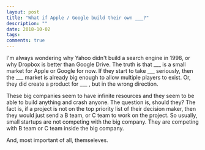 ```yaml
---
layout: post
title: "What if Apple / Google build their own ___?"
description: ""
date: 2018-10-02
tags: 
comments: true
---
```



I'm always wondering why Yahoo didn't build a search engine in 1998, or why Dropbox is better than Google Drive. The truth is that ___ is a small market for Apple or Google for now. If they start to take ___ seriously, then the ___ market is already big enough to allow multiple players to exist. Or, they did create a product for ___ , but in the wrong direction.

These big companies seem to have infinite resources and they seem to be able to build anything and crash anyone. The question is, should they? The fact is, if a project is not on the top priority list of their decision maker, then they would just send a B team, or C team to work on the project. So usually, small startups are not competing with the big company. They are competing with B team or C team inside the big company. 

And, most important of all, themseleves.


